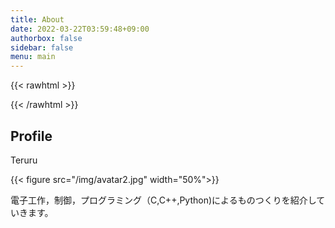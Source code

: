 ```yaml
---
title: About
date: 2022-03-22T03:59:48+09:00
authorbox: false
sidebar: false
menu: main
---
```


{{< rawhtml >}}
<script src="https://cdnjs.cloudflare.com/ajax/libs/mathjax/2.7.4/MathJax.js?config=TeX-AMS-MML_HTMLorMML"></script>
<script type="text/x-mathjax-config">
    MathJax.Hub.Config({tex2jax: {inlineMath: [['$','$'], ['\\(','\\)']]}});
</script>
{{< /rawhtml >}}

## Profile
Teruru

{{< figure src="/img/avatar2.jpg" width="50%">}}

電子工作，制御，プログラミング（C,C++,Python)によるものつくりを紹介していきます。

<!-- ## 過去作品
- 二輪倒立振子
- フライホイール倒立振子
- ヘキサドローン倒立振子
- ドローン
- 3次元倒立振子

## 作りたいもの
- オーディオアンプ
- クラシックマウス
- ライントレースロボット -->
